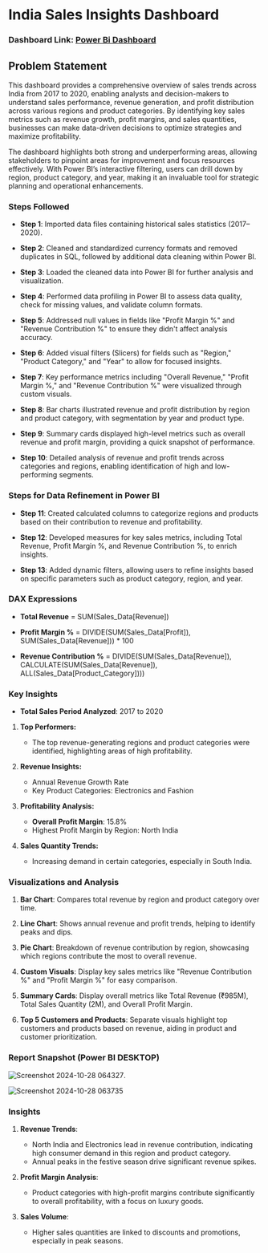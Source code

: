 # India Sales Insights Dashboard

### Dashboard Link: [Power Bi Dashboard](https://app.powerbi.com/groups/me/reports/1fa24168-3851-47d3-8ce9-f65c354b5fd9/a2b94f593e92c9542a94?experience=power-bi)

## Problem Statement

This dashboard provides a comprehensive overview of sales trends across India from 2017 to 2020, enabling analysts and decision-makers to understand sales performance, revenue generation, and profit distribution across various regions and product categories. By identifying key sales metrics such as revenue growth, profit margins, and sales quantities, businesses can make data-driven decisions to optimize strategies and maximize profitability.

The dashboard highlights both strong and underperforming areas, allowing stakeholders to pinpoint areas for improvement and focus resources effectively. With Power BI’s interactive filtering, users can drill down by region, product category, and year, making it an invaluable tool for strategic planning and operational enhancements.

### Steps Followed

- **Step 1**: Imported data files containing historical sales statistics (2017–2020).
  
- **Step 2**: Cleaned and standardized currency formats and removed duplicates in SQL, followed by additional data cleaning within Power BI.
  
- **Step 3**: Loaded the cleaned data into Power BI for further analysis and visualization.

- **Step 4**: Performed data profiling in Power BI to assess data quality, check for missing values, and validate column formats.
  
- **Step 5**: Addressed null values in fields like "Profit Margin %" and "Revenue Contribution %" to ensure they didn't affect analysis accuracy.

- **Step 6**: Added visual filters (Slicers) for fields such as "Region," "Product Category," and "Year" to allow for focused insights.

- **Step 7**: Key performance metrics including "Overall Revenue," "Profit Margin %," and "Revenue Contribution %" were visualized through custom visuals.

- **Step 8**: Bar charts illustrated revenue and profit distribution by region and product category, with segmentation by year and product type.

- **Step 9**: Summary cards displayed high-level metrics such as overall revenue and profit margin, providing a quick snapshot of performance.

- **Step 10**: Detailed analysis of revenue and profit trends across categories and regions, enabling identification of high and low-performing segments.

### Steps for Data Refinement in Power BI

- **Step 11**: Created calculated columns to categorize regions and products based on their contribution to revenue and profitability.

- **Step 12**: Developed measures for key sales metrics, including Total Revenue, Profit Margin %, and Revenue Contribution %, to enrich insights.

- **Step 13**: Added dynamic filters, allowing users to refine insights based on specific parameters such as product category, region, and year.

### DAX Expressions

- **Total Revenue** = SUM(Sales_Data[Revenue])
  
- **Profit Margin %** = DIVIDE(SUM(Sales_Data[Profit]), SUM(Sales_Data[Revenue])) * 100
  
- **Revenue Contribution %** = DIVIDE(SUM(Sales_Data[Revenue]), CALCULATE(SUM(Sales_Data[Revenue]), ALL(Sales_Data[Product_Category])))

### Key Insights
- **Total Sales Period Analyzed**: 2017 to 2020

1. **Top Performers:**
   - The top revenue-generating regions and product categories were identified, highlighting areas of high profitability.

2. **Revenue Insights:**
   - Annual Revenue Growth Rate
   - Key Product Categories: Electronics and Fashion

3. **Profitability Analysis:**
   - **Overall Profit Margin**: 15.8%
   - Highest Profit Margin by Region: North India

4. **Sales Quantity Trends:**
   - Increasing demand in certain categories, especially in South India.

### Visualizations and Analysis

1. **Bar Chart**: Compares total revenue by region and product category over time.
  
2. **Line Chart**: Shows annual revenue and profit trends, helping to identify peaks and dips.

3. **Pie Chart**: Breakdown of revenue contribution by region, showcasing which regions contribute the most to overall revenue.

4. **Custom Visuals**: Display key sales metrics like "Revenue Contribution %" and "Profit Margin %" for easy comparison.
   
6. **Summary Cards**: Display overall metrics like Total Revenue (₹985M), Total Sales Quantity (2M), and Overall Profit Margin.

7. **Top 5 Customers and Products**: Separate visuals highlight top customers and products based on revenue, aiding in product and customer prioritization.

### Report Snapshot (Power BI DESKTOP)

![Screenshot 2024-10-28 064327](https://github.com/user-attachments/assets/1f495fe2-493b-47d7-bc0a-92c40a30b074).

![Screenshot 2024-10-28 063735](https://github.com/user-attachments/assets/7fe68ead-5f5f-4673-bb70-b7cfd9385e4b)

### Insights

1. **Revenue Trends**:
   - North India and Electronics lead in revenue contribution, indicating high consumer demand in this region and product category.
   - Annual peaks in the festive season drive significant revenue spikes.

2. **Profit Margin Analysis**:
   - Product categories with high-profit margins contribute significantly to overall profitability, with a focus on luxury goods.

3. **Sales Volume**:
   - Higher sales quantities are linked to discounts and promotions, especially in peak seasons.
